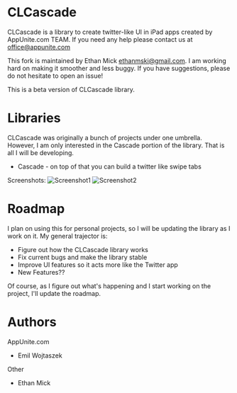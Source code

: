 CLCascade
=========

CLCascade is a library to create twitter-like UI in iPad apps created by AppUnite.com TEAM.
If you need any help please contact us at [office@appunite.com][]

This fork is maintained by Ethan Mick [ethanmski@gmail.com][].  I am working
hard on making it smoother and less buggy.  If you have suggestions, please
do not hesitate to open an issue!

This is a beta version of CLCascade library.

Libraries
=========
CLCascade was originally a bunch of projects under one umbrella.  However, I am
only interested in the Cascade portion of the library.  That is all I will be
developing.

 * Cascade - on top of that you can build a twitter like swipe tabs
 

Screenshots:
![Screenshot1](http://farm7.static.flickr.com/6088/6080286077_ec02a4d727_b.jpg)
![Screenshot2](http://farm7.static.flickr.com/6185/6080285057_5f4c96a41c_b.jpg)

Roadmap
===============

I plan on using this for personal projects, so I will be updating the library as
I work on it.  My general trajector is:

* Figure out how the CLCascade library works
* Fix current bugs and make the library stable
* Improve UI features so it acts more like the Twitter app
* New Features??

Of course, as I figure out what's happening and I start working on the project,
I'll update the roadmap.

Authors
=======

AppUnite.com

- Emil Wojtaszek

Other

- Ethan Mick


[office@appunite.com]: office@appunite.com
[ethanmski@gmail.com]: ethanmski@gmail.com